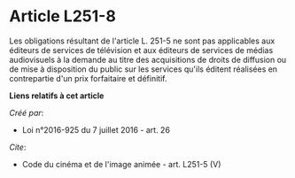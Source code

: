 # Article L251-8

Les obligations résultant de l'article L. 251-5 ne sont pas applicables aux éditeurs de services de télévision et aux
éditeurs de services de médias audiovisuels à la demande au titre des acquisitions de droits de diffusion ou de mise à
disposition du public sur les services qu'ils éditent réalisées en contrepartie d'un prix forfaitaire et définitif.

**Liens relatifs à cet article**

_Créé par_:

  - Loi n°2016-925 du 7 juillet 2016 - art. 26

_Cite_:

  - Code du cinéma et de l'image animée - art. L251-5 (V)
